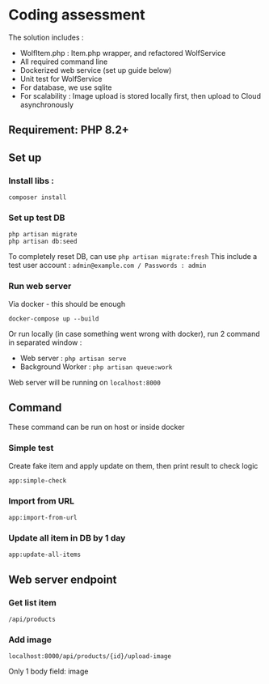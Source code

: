 # Coding assessment

The solution includes :

- WolfItem.php : Item.php wrapper, and refactored WolfService
- All required command line
- Dockerized web service (set up guide below)
- Unit test for WolfService
- For database, we use sqlite
- For scalability : Image upload is stored locally first, then upload to Cloud asynchronously

## Requirement: PHP 8.2+
## Set up
### Install libs :
````
composer install
````
### Set up test DB
````
php artisan migrate
php artisan db:seed
````
To completely reset DB, can use `php artisan migrate:fresh`
This include a test user account : `admin@example.com / Passwords : admin`

### Run web server
Via docker - this should be enough
````
docker-compose up --build
````
Or run locally (in case something went wrong with docker), run 2 command in separated window :

- Web server : `php artisan serve`
- Background Worker : `php artisan queue:work`

Web server will be running on `localhost:8000`
## Command 
These command can be run on host or inside docker
### Simple test 
Create fake item and apply update on them, then print result to check logic
````
app:simple-check
````
### Import from URL
````
app:import-from-url
````
### Update all item in DB by 1 day
````
app:update-all-items
````

## Web server endpoint

### Get list item
`/api/products`
### Add image
`localhost:8000/api/products/{id}/upload-image`

Only 1 body field: image

